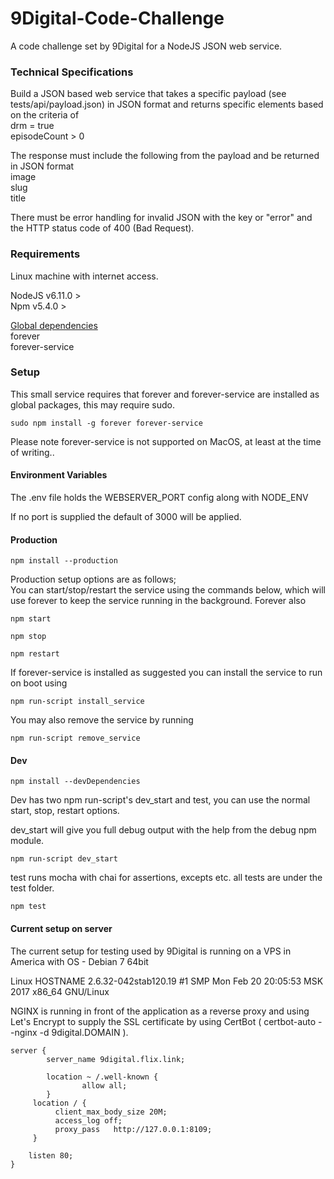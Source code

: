 # 9Digital-Code-Challenge
A code challenge set by 9Digital for a NodeJS JSON web service.

<h3>Technical Specifications</h3>

Build a JSON based web service that takes a specific payload (see tests/api/payload.json) in JSON format and returns specific elements based on the criteria of<br> 
drm = true<br>
episodeCount > 0

The response must include the following from the payload and be returned in JSON format<br>
image<br>
slug<br>
title

There must be error handling for invalid JSON with the key or "error" and the HTTP status code of 400 (Bad Request).



<h3>Requirements</h3>

Linux machine with internet access.

NodeJS v6.11.0 ><br>
Npm v5.4.0 ><br>

<u>Global dependencies</u><br>
forever<br>
forever-service


<h3>Setup</h3>

This small service requires that forever and forever-service are installed as global packages, this may require sudo.

    sudo npm install -g forever forever-service
    
Please note forever-service is not supported on MacOS, at least at the time of writing..

<h4>Environment Variables</h4>

The .env file holds the WEBSERVER_PORT config along with NODE_ENV

If no port is supplied the default of 3000 will be applied.

<h4>Production</h4>

    npm install --production
    
Production setup options are as follows; <br>
You can start/stop/restart the service using the commands below, which will use forever to keep the service running in the background.
Forever also 

    npm start
    
    npm stop
    
    npm restart
    
If forever-service is installed as suggested you can install the service to run on boot using

    npm run-script install_service
    
You may also remove the service by running
    
    npm run-script remove_service
    
<h4>Dev</h4>

    npm install --devDependencies
    
Dev has two npm run-script's dev_start and test, you can use the normal start, stop, restart options.

dev_start will give you full debug output with the help from the debug npm module.

    npm run-script dev_start

test runs mocha with chai for assertions, excepts etc. all tests are under the test folder.

    npm test
    
    
    
<h4>Current setup on server</h4>

The current setup for testing used by 9Digital is running on a VPS in America with OS -  Debian 7 64bit

Linux HOSTNAME 2.6.32-042stab120.19 #1 SMP Mon Feb 20 20:05:53 MSK 2017 x86_64 GNU/Linux

NGINX is running in front of the application as a reverse proxy and using Let's Encrypt to supply the SSL certificate by using CertBot ( certbot-auto --nginx -d 9digital.DOMAIN ).

    server {
            server_name 9digital.flix.link;
    
            location ~ /.well-known {
                    allow all;
            }
         location / {
              client_max_body_size 20M;
              access_log off;
              proxy_pass   http://127.0.0.1:8109;
         }
    
        listen 80;
    }

